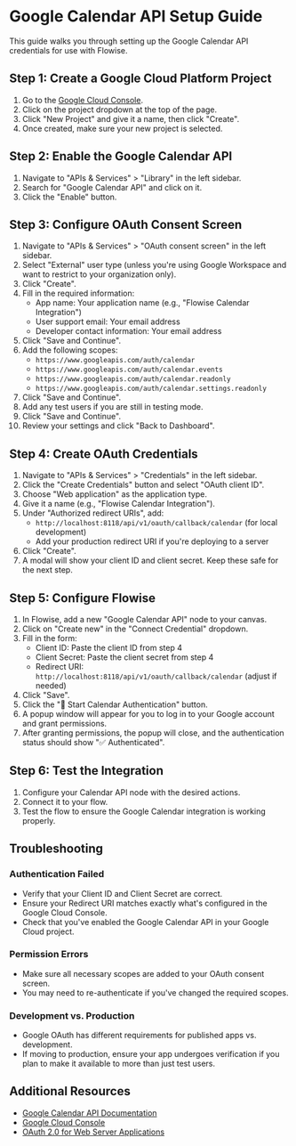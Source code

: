 # Google Calendar API Setup Guide

This guide walks you through setting up the Google Calendar API credentials for use with Flowise.

## Step 1: Create a Google Cloud Platform Project

1. Go to the [Google Cloud Console](https://console.cloud.google.com/).
2. Click on the project dropdown at the top of the page.
3. Click "New Project" and give it a name, then click "Create".
4. Once created, make sure your new project is selected.

## Step 2: Enable the Google Calendar API

1. Navigate to "APIs & Services" > "Library" in the left sidebar.
2. Search for "Google Calendar API" and click on it.
3. Click the "Enable" button.

## Step 3: Configure OAuth Consent Screen

1. Navigate to "APIs & Services" > "OAuth consent screen" in the left sidebar.
2. Select "External" user type (unless you're using Google Workspace and want to restrict to your organization only).
3. Click "Create".
4. Fill in the required information:
   - App name: Your application name (e.g., "Flowise Calendar Integration")
   - User support email: Your email address
   - Developer contact information: Your email address
5. Click "Save and Continue".
6. Add the following scopes:
   - `https://www.googleapis.com/auth/calendar`
   - `https://www.googleapis.com/auth/calendar.events`
   - `https://www.googleapis.com/auth/calendar.readonly`
   - `https://www.googleapis.com/auth/calendar.settings.readonly`
7. Click "Save and Continue".
8. Add any test users if you are still in testing mode.
9. Click "Save and Continue".
10. Review your settings and click "Back to Dashboard".

## Step 4: Create OAuth Credentials

1. Navigate to "APIs & Services" > "Credentials" in the left sidebar.
2. Click the "Create Credentials" button and select "OAuth client ID".
3. Choose "Web application" as the application type.
4. Give it a name (e.g., "Flowise Calendar Integration").
5. Under "Authorized redirect URIs", add:
   - `http://localhost:8118/api/v1/oauth/callback/calendar` (for local development)
   - Add your production redirect URI if you're deploying to a server
6. Click "Create".
7. A modal will show your client ID and client secret. Keep these safe for the next step.

## Step 5: Configure Flowise

1. In Flowise, add a new "Google Calendar API" node to your canvas.
2. Click on "Create new" in the "Connect Credential" dropdown.
3. Fill in the form:
   - Client ID: Paste the client ID from step 4
   - Client Secret: Paste the client secret from step 4
   - Redirect URI: `http://localhost:8118/api/v1/oauth/callback/calendar` (adjust if needed)
4. Click "Save".
5. Click the "🔑 Start Calendar Authentication" button.
6. A popup window will appear for you to log in to your Google account and grant permissions.
7. After granting permissions, the popup will close, and the authentication status should show "✅ Authenticated".

## Step 6: Test the Integration

1. Configure your Calendar API node with the desired actions.
2. Connect it to your flow.
3. Test the flow to ensure the Google Calendar integration is working properly.

## Troubleshooting

### Authentication Failed

- Verify that your Client ID and Client Secret are correct.
- Ensure your Redirect URI matches exactly what's configured in the Google Cloud Console.
- Check that you've enabled the Google Calendar API in your Google Cloud project.

### Permission Errors

- Make sure all necessary scopes are added to your OAuth consent screen.
- You may need to re-authenticate if you've changed the required scopes.

### Development vs. Production

- Google OAuth has different requirements for published apps vs. development.
- If moving to production, ensure your app undergoes verification if you plan to make it available to more than just test users.

## Additional Resources

- [Google Calendar API Documentation](https://developers.google.com/calendar/api/guides/overview)
- [Google Cloud Console](https://console.cloud.google.com/)
- [OAuth 2.0 for Web Server Applications](https://developers.google.com/identity/protocols/oauth2/web-server)